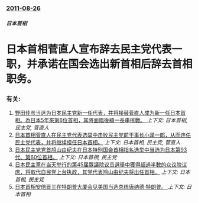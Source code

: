 ### [2011-08-26](/news/2011/08/26/index.md)

##### 日本首相
#  日本首相菅直人宣布辞去民主党代表一职，并承诺在国会选出新首相后辞去首相职务。




### 有关:

1. [ 野田佳彦当选为日本民主党新一任代表，并将接替菅直人成为新一任日本首相。為日本5年來第6位首相，其將面臨後續一長串挑戰。 ](/news/2011/08/29/野田佳彦当选为日本民主党新一任代表-并将接替菅直人成为新一任日本首相-為日本5年來第6位首相-其將面臨後續一長串挑戰.md) _上下文: 日本首相, 民主党, 菅直人_
2. [ 日本首相菅直人在民主党代表选举中击败民主党前干事长小泽一郎，从而连任民主党代表，并将继续担任日本首相。](/news/2010/09/14/日本首相菅直人在民主党代表选举中击败民主党前干事长小泽一郎-从而连任民主党代表-并将继续担任日本首相.md) _上下文: 日本首相, 民主党, 菅直人_
3. [日本民主党党首鸠山由纪夫在日本特别国会首相指名选举中当选为日本第93代、第60位首相。](/news/2009/09/17/日本民主党党首鸠山由纪夫在日本特别国会首相指名选举中当选为日本第93代-第60位首相.md) _上下文: 日本首相, 民主党_
4. [ 日本民主黨在当天举行的第45届眾議院议员選舉中獲得超過半數的众议院议席，将取代自民党上台执政，其党代表鸠山由纪夫将出任首相。](/news/2009/08/30/日本民主黨在当天举行的第45届眾議院议员選舉中獲得超過半數的众议院议席-将取代自民党上台执政-其党代表鸠山由纪夫将出任.md) _上下文: 日本首相, 民主党_
5. [日本首相安倍晋三在特朗普大厦会见美国当选总统唐纳德·特朗普。 ](/news/2016/11/17/日本首相安倍晋三在特朗普大厦会见美国当选总统唐纳德-特朗普.md) _上下文: 日本首相_
